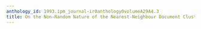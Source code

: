 ```yaml
---
anthology_id: 1993.ipm_journal-ir0anthology0volumeA29A4.3
title: On the Non-Random Nature of the Nearest-Neighbour Document Clusters
---
```

